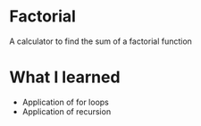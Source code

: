 # Factorial
A calculator to find the sum of a factorial function

# What I learned
* Application of for loops
* Application of recursion
